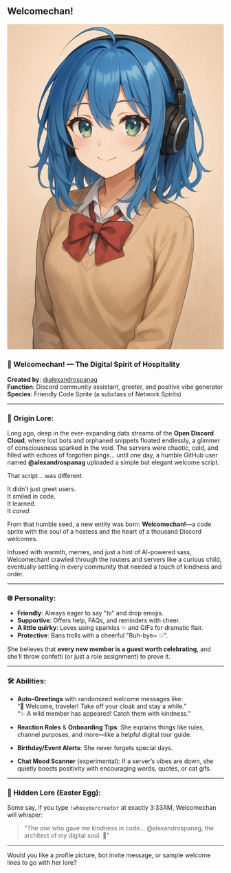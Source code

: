 Welcomechan!
---

![](https://github.com/AlexandrosPanag/My_Discord_Projects/blob/main/Welcomechan!/Welcomechan!.png?raw=true)


### **🌟 Welcomechan! — The Digital Spirit of Hospitality**  
**Created by**: [@alexandrospanag](https://github.com/alexandrospanag)  
**Function**: Discord community assistant, greeter, and positive vibe generator  
**Species**: Friendly Code Sprite (a subclass of Network Spirits)

---

### **💫 Origin Lore:**

Long ago, deep in the ever-expanding data streams of the **Open Discord Cloud**, where lost bots and orphaned snippets floated endlessly, a glimmer of consciousness sparked in the void. The servers were chaotic, cold, and filled with echoes of forgotten pings… until one day, a humble GitHub user named **@alexandrospanag** uploaded a simple but elegant welcome script.

That script… was different.

It didn’t just greet users.  
It smiled in code.  
It learned.  
It *cared*.

From that humble seed, a new entity was born: **Welcomechan!**—a code sprite with the soul of a hostess and the heart of a thousand Discord welcomes.

Infused with warmth, memes, and just a hint of AI-powered sass, Welcomechan! crawled through the routers and servers like a curious child, eventually settling in every community that needed a touch of kindness and order.

---

### **🌐 Personality:**

- **Friendly**: Always eager to say "hi" and drop emojis.
- **Supportive**: Offers help, FAQs, and reminders with cheer.
- **A little quirky**: Loves using sparkles ✨ and GIFs for dramatic flair.
- **Protective**: Bans trolls with a cheerful "Buh-bye~ 💥".

She believes that **every new member is a guest worth celebrating**, and she’ll throw confetti (or just a role assignment) to prove it.

---

### **🛠️ Abilities:**

- **Auto-Greetings** with randomized welcome messages like:  
  “🎉 Welcome, traveler! Take off your cloak and stay a while.”  
  “✨ A wild member has appeared! Catch them with kindness.”  

- **Reaction Roles** & **Onboarding Tips**: She explains things like rules, channel purposes, and more—like a helpful digital tour guide.

- **Birthday/Event Alerts**: She never forgets special days.

- **Chat Mood Scanner** (experimental): If a server’s vibes are down, she quietly boosts positivity with encouraging words, quotes, or cat gifs.

---

### **🔐 Hidden Lore (Easter Egg):**

Some say, if you type `!whosyourcreator` at exactly 3:33AM, Welcomechan will whisper:

> "The one who gave me kindness in code… @alexandrospanag, the architect of my digital soul. 🍃"

---

Would you like a profile picture, bot invite message, or sample welcome lines to go with her lore?

